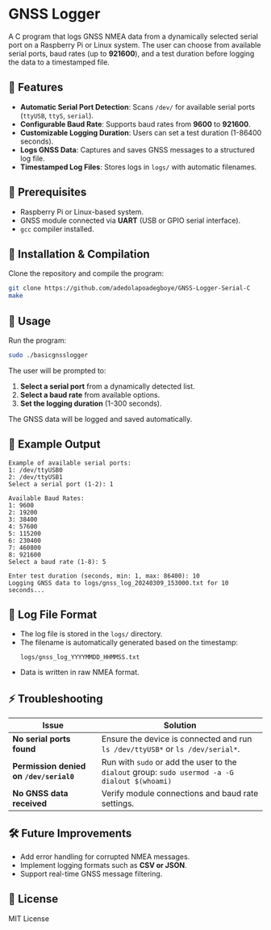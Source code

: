 # GNSS Logger

A C program that logs GNSS NMEA data from a dynamically selected serial port on a Raspberry Pi or Linux system. The user can choose from available serial ports, baud rates (up to **921600**), and a test duration before logging the data to a timestamped file.

## 🚀 Features
- **Automatic Serial Port Detection**: Scans `/dev/` for available serial ports (`ttyUSB`, `ttyS`, `serial`).
- **Configurable Baud Rate**: Supports baud rates from **9600** to **921600**.
- **Customizable Logging Duration**: Users can set a test duration (1-86400 seconds).
- **Logs GNSS Data**: Captures and saves GNSS messages to a structured log file.
- **Timestamped Log Files**: Stores logs in `logs/` with automatic filenames.

## 📌 Prerequisites
- Raspberry Pi or Linux-based system.
- GNSS module connected via **UART** (USB or GPIO serial interface).
- `gcc` compiler installed.

## 🔧 Installation & Compilation
Clone the repository and compile the program:
```sh
git clone https://github.com/adedolapoadegboye/GNSS-Logger-Serial-C
make
```

## 📌 Usage
Run the program:
```sh
sudo ./basicgnsslogger
```

The user will be prompted to:
1. **Select a serial port** from a dynamically detected list.
2. **Select a baud rate** from available options.
3. **Set the logging duration** (1-300 seconds).

The GNSS data will be logged and saved automatically.

## 📜 Example Output
```
Example of available serial ports:
1: /dev/ttyUSB0
2: /dev/ttyUSB1
Select a serial port (1-2): 1

Available Baud Rates:
1: 9600
2: 19200
3: 38400
4: 57600
5: 115200
6: 230400
7: 460800
8: 921600
Select a baud rate (1-8): 5

Enter test duration (seconds, min: 1, max: 86400): 10
Logging GNSS data to logs/gnss_log_20240309_153000.txt for 10 seconds...
```

## 📂 Log File Format
- The log file is stored in the `logs/` directory.
- The filename is automatically generated based on the timestamp:
  ```
  logs/gnss_log_YYYYMMDD_HHMMSS.txt
  ```
- Data is written in raw NMEA format.

## ⚡ Troubleshooting
| Issue                                   | Solution                                                                                       |
| --------------------------------------- | ---------------------------------------------------------------------------------------------- |
| **No serial ports found**               | Ensure the device is connected and run `ls /dev/ttyUSB*` or `ls /dev/serial*`.                 |
| **Permission denied on `/dev/serial0`** | Run with `sudo` or add the user to the `dialout` group: `sudo usermod -a -G dialout $(whoami)` |
| **No GNSS data received**               | Verify module connections and baud rate settings.                                              |

## 🛠 Future Improvements
- Add error handling for corrupted NMEA messages.
- Implement logging formats such as **CSV or JSON**.
- Support real-time GNSS message filtering.

## 📜 License
MIT License

